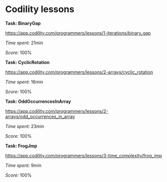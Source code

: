 # Codility lessons



**Task: BinaryGap**

https://app.codility.com/programmers/lessons/1-iterations/binary_gap

*Time spent:* 21min

*Score:* 100%



**Task: CyclicRotation**

https://app.codility.com/programmers/lessons/2-arrays/cyclic_rotation

*Time spent:* 16min

*Score:* 100%


**Task: OddOccurrencesInArray**

https://app.codility.com/programmers/lessons/2-arrays/odd_occurrences_in_array

*Time spent:* 23min

*Score:* 100%


**Task: FrogJmp**

https://app.codility.com/programmers/lessons/3-time_complexity/frog_jmp

*Time spent:* 9min

*Score:* 100%


